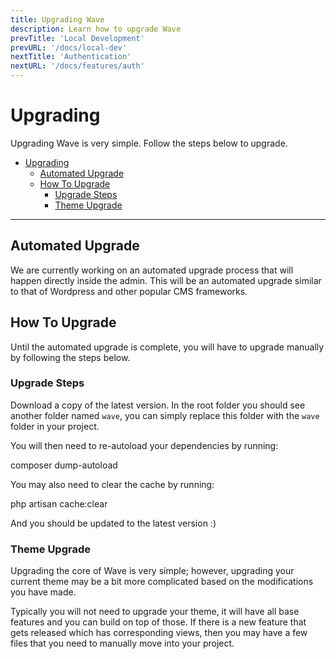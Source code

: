 ```yaml
---
title: Upgrading Wave
description: Learn how to upgrade Wave
prevTitle: 'Local Development'
prevURL: '/docs/local-dev'
nextTitle: 'Authentication'
nextURL: '/docs/features/auth'
---
```


# Upgrading

Upgrading Wave is very simple. Follow the steps below to upgrade.

- [Upgrading](#upgrading)
  - [Automated Upgrade](#automated-upgrade)
  - [How To Upgrade](#how-to-upgrade)
    - [Upgrade Steps](#upgrade-steps)
    - [Theme Upgrade](#theme-upgrade)

---

## Automated Upgrade

We are currently working on an automated upgrade process that will happen directly inside the admin. This will be an automated upgrade similar to that of Wordpress and other popular CMS frameworks.

## How To Upgrade

Until the automated upgrade is complete, you will have to upgrade manually by following the steps below.

### Upgrade Steps

Download a copy of the latest version. In the root folder you should see another folder named `wave`, you can simply replace this folder with the `wave` folder in your project.

You will then need to re-autoload your dependencies by running:

<div class="p-5 font-mono whitespace-break-spaces bg-gray-800 text-sm rounded-xl border border-white/[8%]"><span class="text-[#62d6e8]">composer</span> <span class="text-[#f8e164]">dump-autoload</span></div>

You may also need to clear the cache by running:

<div class="p-5 font-mono whitespace-break-spaces bg-gray-800 text-sm rounded-xl border border-white/[8%]"><span class="text-[#62d6e8]">php</span> <span class="text-[#f8e164]">artisan cache:clear</span></div>

And you should be updated to the latest version :)

### Theme Upgrade

Upgrading the core of Wave is very simple; however, upgrading your current theme may be a bit more complicated based on the modifications you have made.

Typically you will not need to upgrade your theme, it will have all base features and you can build on top of those. If there is a new feature that gets released which has corresponding views, then you may have a few files that you need to manually move into your project.
